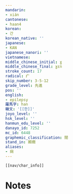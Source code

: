 ```yaml
---
mandarin:
- xián
cantonese:
- haan4
korean:
- 간
korean_native: ''
japanese:
- KAN
japanese_nanori: ''
vietnamese:
middle_chinese_initial: ɣ
middle_chinese_final: ɣɛn
stroke_count: 17
radical: 疒
skip_number: 3-5-12
grade_level: 先進
pos: ''
english:
- epilepsy
羅馬字: han
韓文: '[[한]]'
joyo_level: ''
hsk_level: ''
hanmun_edu_level: ''
danayo_id: 7252
mc_id: 6448
graphemic_classification: 閒
stand_in: 顚癇
aliases:
- 痫
---
```

```meta-bind-embed
[[nav/char_info]]
```

# Notes
